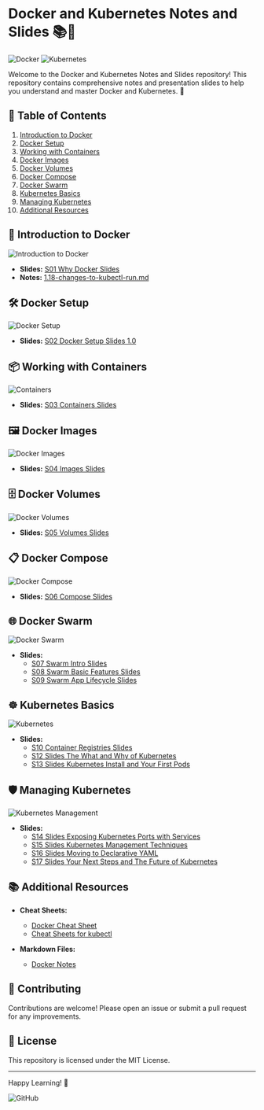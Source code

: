 # Docker and Kubernetes Notes and Slides 📚🚢

![Docker](https://img.shields.io/badge/Docker-2496ED?logo=docker&logoColor=white&style=for-the-badge)
![Kubernetes](https://img.shields.io/badge/Kubernetes-326CE5?logo=kubernetes&logoColor=white&style=for-the-badge)

Welcome to the Docker and Kubernetes Notes and Slides repository! This repository contains comprehensive notes and presentation slides to help you understand and master Docker and Kubernetes. 🚀

## 📑 Table of Contents

1. [Introduction to Docker](#introduction-to-docker)
2. [Docker Setup](#docker-setup)
3. [Working with Containers](#working-with-containers)
4. [Docker Images](#docker-images)
5. [Docker Volumes](#docker-volumes)
6. [Docker Compose](#docker-compose)
7. [Docker Swarm](#docker-swarm)
8. [Kubernetes Basics](#kubernetes-basics)
9. [Managing Kubernetes](#managing-kubernetes)
10. [Additional Resources](#additional-resources)

## 📘 Introduction to Docker

![Introduction to Docker](https://img.shields.io/badge/Introduction_to_Docker-2496ED?logo=docker&logoColor=white&style=for-the-badge)

- **Slides:** [S01 Why Docker Slides](https://github.com/tarun2001jawla/Docker-Notes/blob/main/S01%20Why%20Docker%20Slides.pdf)
- **Notes:** [1.18-changes-to-kubectl-run.md](https://github.com/tarun2001jawla/Docker-Notes/blob/main/1.18-changes-to-kubectl-run.md)

## 🛠️ Docker Setup

![Docker Setup](https://img.shields.io/badge/Docker_Setup-2496ED?logo=docker&logoColor=white&style=for-the-badge)

- **Slides:** [S02 Docker Setup Slides 1.0](https://github.com/tarun2001jawla/Docker-Notes/blob/main/S02%20Docker%20Setup%20Slides%201.0.pdf)

## 📦 Working with Containers

![Containers](https://img.shields.io/badge/Containers-2496ED?logo=docker&logoColor=white&style=for-the-badge)

- **Slides:** [S03 Containers Slides](https://github.com/tarun2001jawla/Docker-Notes/blob/main/S03%20Containers%20Slides.pdf)

## 🖼️ Docker Images

![Docker Images](https://img.shields.io/badge/Docker_Images-2496ED?logo=docker&logoColor=white&style=for-the-badge)

- **Slides:** [S04 Images Slides](https://github.com/tarun2001jawla/Docker-Notes/blob/main/S04%20Images%20Slides.pdf)

## 🗄️ Docker Volumes

![Docker Volumes](https://img.shields.io/badge/Docker_Volumes-2496ED?logo=docker&logoColor=white&style=for-the-badge)

- **Slides:** [S05 Volumes Slides](https://github.com/tarun2001jawla/Docker-Notes/blob/main/S05%20Volumes%20Slides.pdf)

## 📋 Docker Compose

![Docker Compose](https://img.shields.io/badge/Docker_Compose-2496ED?logo=docker&logoColor=white&style=for-the-badge)

- **Slides:** [S06 Compose Slides](https://github.com/tarun2001jawla/Docker-Notes/blob/main/S06%20Compose%20Slides.pdf)

## 🌐 Docker Swarm

![Docker Swarm](https://img.shields.io/badge/Docker_Swarm-2496ED?logo=docker&logoColor=white&style=for-the-badge)

- **Slides:** 
  - [S07 Swarm Intro Slides](https://github.com/tarun2001jawla/Docker-Notes/blob/main/S07%20Swarm%20Intro%20Slides.pdf)
  - [S08 Swarm Basic Features Slides](https://github.com/tarun2001jawla/Docker-Notes/blob/main/S08%20Swarm%20Basic%20Features%20Slides.pdf)
  - [S09 Swarm App Lifecycle Slides](https://github.com/tarun2001jawla/Docker-Notes/blob/main/S09%20Swarm%20App%20Lifecycle%20Slides.pdf)

## ☸️ Kubernetes Basics

![Kubernetes](https://img.shields.io/badge/Kubernetes-326CE5?logo=kubernetes&logoColor=white&style=for-the-badge)

- **Slides:** 
  - [S10 Container Registries Slides](https://github.com/tarun2001jawla/Docker-Notes/blob/main/S10%20Container%20Registries%20Slides.pdf)
  - [S12 Slides The What and Why of Kubernetes](https://github.com/tarun2001jawla/Docker-Notes/blob/main/S12%20Slides%20The%20What%20and%20Why%20of%20Kubernetes.pdf)
  - [S13 Slides Kubernetes Install and Your First Pods](https://github.com/tarun2001jawla/Docker-Notes/blob/main/S13%20Slides%20Kubernetes%20Install%20and%20Your%20First%20Pods.pdf)

## 🛡️ Managing Kubernetes

![Kubernetes Management](https://img.shields.io/badge/Kubernetes_Management-326CE5?logo=kubernetes&logoColor=white&style=for-the-badge)

- **Slides:** 
  - [S14 Slides Exposing Kubernetes Ports with Services](https://github.com/tarun2001jawla/Docker-Notes/blob/main/S14%20Slides%20Exposing%20Kubernetes%20Ports%20with%20Services.pdf)
  - [S15 Slides Kubernetes Management Techniques](https://github.com/tarun2001jawla/Docker-Notes/blob/main/S15%20Slides%20Kubernetes%20Management%20Techniques.pdf)
  - [S16 Slides Moving to Declarative YAML](https://github.com/tarun2001jawla/Docker-Notes/blob/main/S16%20Slides%20Moving%20to%20Declarative%20YAML.pdf)
  - [S17 Slides Your Next Steps and The Future of Kubernetes](https://github.com/tarun2001jawla/Docker-Notes/blob/main/S17%20Slides%20Your%20Next%20Steps%20and%20The%20Future%20of%20Kubernetes.pdf)

## 📚 Additional Resources

- **Cheat Sheets:** 
  - [Docker Cheat Sheet](https://github.com/tarun2001jawla/Docker-Notes/blob/main/Docker_CheatSheet_08.09.2016_0.pdf)
  - [Cheat Sheets for kubectl](https://github.com/tarun2001jawla/Docker-Notes/blob/main/cheat-sheets-for-kubectl.md)

- **Markdown Files:** 
  - [Docker Notes](https://github.com/tarun2001jawla/Docker-Notes/blob/main/docker.md)

## 🤝 Contributing

Contributions are welcome! Please open an issue or submit a pull request for any improvements.

## 📜 License

This repository is licensed under the MIT License.

---

Happy Learning! 🎉

![GitHub](https://img.shields.io/badge/GitHub-100000?logo=github&logoColor=white&style=for-the-badge)
